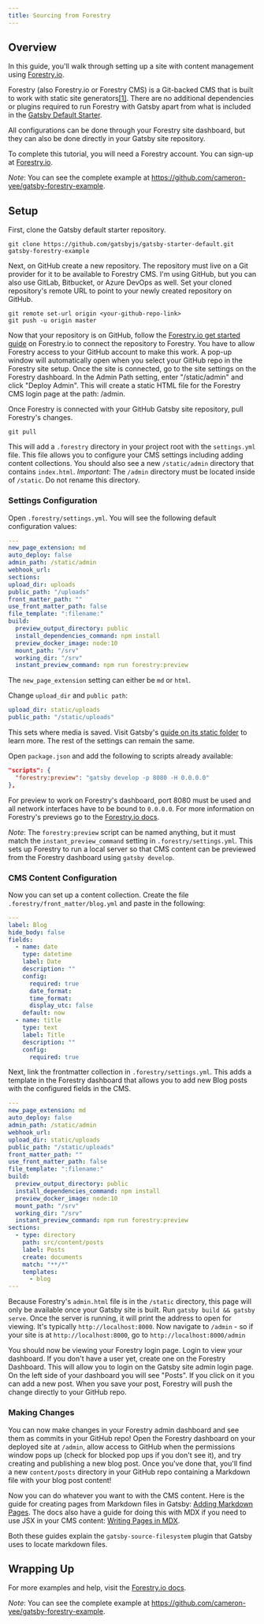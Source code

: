 ```yaml
---
title: Sourcing from Forestry
---
```


## Overview

In this guide, you'll walk through setting up a site with content management using [Forestry.io](https://forestry.io/).

Forestry (also Forestry.io or Forestry CMS) is a Git-backed CMS that is built to work with static site generators[\[1\]](https://forestry.io/about/). There are no additional dependencies or plugins required to run Forestry with Gatsby apart from what is included in the [Gatsby Default Starter](https://github.com/gatsbyjs/gatsby-starter-default).

All configurations can be done through your Forestry site dashboard, but they can also be done directly in your Gatsby site repository.

To complete this tutorial, you will need a Forestry account. You can sign-up at [Forestry.io](https://app.forestry.io/signup).

_Note_: You can see the complete example at https://github.com/cameron-yee/gatsby-forestry-example.

## Setup

First, clone the Gatsby default starter repository.

```shell
git clone https://github.com/gatsbyjs/gatsby-starter-default.git gatsby-forestry-example
```

Next, on GitHub create a new repository. The repository must live on a Git provider for it to be available to Forestry CMS. I'm using GitHub, but you can also use GitLab, Bitbucket, or Azure DevOps as well. Set your cloned repository's remote URL to point to your newly created repository on GitHub.

```shell
git remote set-url origin <your-github-repo-link>
git push -u origin master
```

Now that your repository is on GitHub, follow the [Forestry.io get started guide](https://forestry.io/docs/quickstart/setup-site/) on Forestry.io to connect the repository to Forestry. You have to allow Forestry access to your GitHub account to make this work. A pop-up window will automatically open when you select your GitHub repo in the Forestry site setup. Once the site is connected, go to the site settings on the Forestry dashboard. In the Admin Path setting, enter "/static/admin" and click "Deploy Admin". This will create a static HTML file for the Forestry CMS login page at the path: /admin.

Once Forestry is connected with your GitHub Gatsby site repository, pull Forestry's changes.

```shell
git pull
```

This will add a `.forestry` directory in your project root with the `settings.yml` file. This file allows you to configure your CMS settings including adding content collections. You should also see a new `/static/admin` directory that contains `index.html`. _Important_: The `/admin` directory must be located inside of `/static`. Do not rename this directory.

### Settings Configuration

Open `.forestry/settings.yml`. You will see the following default configuration values:

```yaml:title=.forestry/settings.yml
---
new_page_extension: md
auto_deploy: false
admin_path: /static/admin
webhook_url:
sections:
upload_dir: uploads
public_path: "/uploads"
front_matter_path: ""
use_front_matter_path: false
file_template: ":filename:"
build:
  preview_output_directory: public
  install_dependencies_command: npm install
  preview_docker_image: node:10
  mount_path: "/srv"
  working_dir: "/srv"
  instant_preview_command: npm run forestry:preview
```

The `new_page_extension` setting can either be `md` or `html`.

Change `upload_dir` and `public path`:

```yaml:title=.forestry/settings.yml
upload_dir: static/uploads
public_path: "/static/uploads"
```

This sets where media is saved. Visit Gatsby's [guide on its static folder](/docs/static-folder/) to learn more. The rest of the settings can remain the same.

Open `package.json` and add the following to scripts already available:

```json:title=package.json
"scripts": {
  "forestry:preview": "gatsby develop -p 8080 -H 0.0.0.0"
},
```

For preview to work on Forestry's dashboard, port 8080 must be used and all network interfaces have to be bound to `0.0.0.0`. For more information on Forestry's previews go to the [Forestry.io docs](https://forestry.io/docs/previews/instant-previews/#adding-an-instant-preview).

_Note_: The `forestry:preview` script can be named anything, but it must match the `instant_preview_command` setting in `.forestry/settings.yml`. This sets up Forestry to run a local server so that CMS content can be previewed from the Forestry dashboard using `gatsby develop`.

### CMS Content Configuration

Now you can set up a content collection. Create the file `.forestry/front_matter/blog.yml` and paste in the following:

```yaml:title=.forestry/front_matter/blog.yml
---
label: Blog
hide_body: false
fields:
  - name: date
    type: datetime
    label: Date
    description: ""
    config:
      required: true
      date_format:
      time_format:
      display_utc: false
    default: now
  - name: title
    type: text
    label: Title
    description: ""
    config:
      required: true
```

Next, link the frontmatter collection in `.forestry/settings.yml`. This adds a template in the Forestry dashboard that allows you to add new Blog posts with the configured fields in the CMS.

```yaml:title=.forestry/settings.yml
---
new_page_extension: md
auto_deploy: false
admin_path: /static/admin
webhook_url:
upload_dir: static/uploads
public_path: "/static/uploads"
front_matter_path: ""
use_front_matter_path: false
file_template: ":filename:"
build:
  preview_output_directory: public
  install_dependencies_command: npm install
  preview_docker_image: node:10
  mount_path: "/srv"
  working_dir: "/srv"
  instant_preview_command: npm run forestry:preview
sections:
  - type: directory
    path: src/content/posts
    label: Posts
    create: documents
    match: "**/*"
    templates:
      - blog
---

```

Because Forestry's `admin.html` file is in the `/static` directory, this page will only be available once your Gatsby site is built. Run `gatsby build && gatsby serve`. Once the server is running, it will print the address to open for viewing. It's typically `http://localhost:8000`. Now navigate to `/admin` - so if your site is at `http://localhost:8000`, go to `http://localhost:8000/admin`

You should now be viewing your Forestry login page. Login to view your dashboard. If you don't have a user yet, create one on the Forestry Dashboard. This will allow you to login on the Gatsby site admin login page. On the left side of your dashboard you will see "Posts". If you click on it you can add a new post. When you save your post, Forestry will push the change directly to your GitHub repo.

### Making Changes

You can now make changes in your Forestry admin dashboard and see them as commits in your GitHub repo!
Open the Forestry dashboard on your deployed site at `/admin`, allow access to GitHub when the permissions
window pops up (check for blocked pop ups if you don't see it), and try creating and publishing a
new blog post. Once you've done that, you'll find a new `content/posts` directory in your GitHub repo
containing a Markdown file with your blog post content!

Now you can do whatever you want to with the CMS content. Here is the guide for creating pages from Markdown files in Gatsby: [Adding Markdown Pages](/docs/adding-markdown-pages/). The docs also have a guide for doing this with MDX if you need to use JSX in your CMS content: [Writing Pages in MDX](/docs/mdx/writing-pages/).

Both these guides explain the `gatsby-source-filesystem` plugin that Gatsby uses to locate markdown files.

## Wrapping Up

For more examples and help, visit the [Forestry.io docs](https://forestry.io/docs/welcome/).

_Note_: You can see the complete example at https://github.com/cameron-yee/gatsby-forestry-example.
